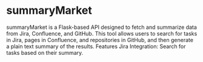 # summaryMarket
summaryMarket is a Flask-based API designed to fetch and summarize data from Jira, Confluence, and GitHub. This tool allows users to search for tasks in Jira, pages in Confluence, and repositories in GitHub, and then generate a plain text summary of the results.  Features Jira Integration: Search for tasks based on their summary. 
